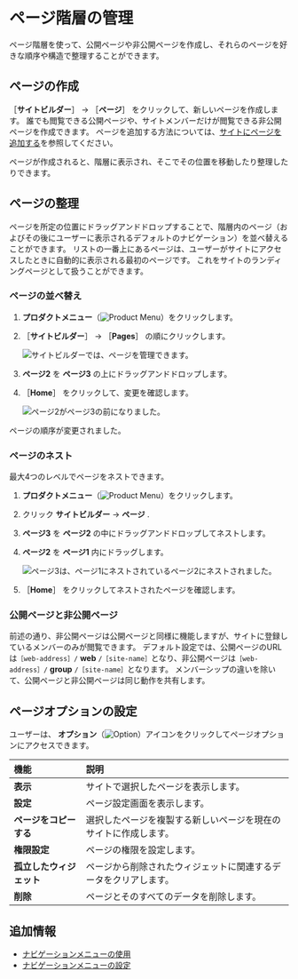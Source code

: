 # ページ階層の管理

ページ階層を使って、公開ページや非公開ページを作成し、それらのページを好きな順序や構造で整理することができます。

<a name="creating-a-page" />

## ページの作成

［**サイトビルダー**］ &rarr; ［**ページ**］ をクリックして、新しいページを作成します。 誰でも閲覧できる公開ページや、サイトメンバーだけが閲覧できる非公開ページを作成できます。 ページを追加する方法については、[サイトにページを追加する](../creating-pages/adding-pages/adding-a-page-to-a-site.md)を参照してください。

ページが作成されると、階層に表示され、そこでその位置を移動したり整理したりできます。

<a name="organizing-pages" />

## ページの整理

ページを所定の位置にドラッグアンドドロップすることで、階層内のページ（およびその後にユーザーに表示されるデフォルトのナビゲーション）を並べ替えることができます。 リストの一番上にあるページは、ユーザーがサイトにアクセスしたときに自動的に表示される最初のページです。 これをサイトのランディングページとして扱うことができます。

<a name="reordering-pages" />

### ページの並べ替え

1. **プロダクトメニュー**（![Product Menu](../../images/icon-product-menu.png)）をクリックします。
1. ［**サイトビルダー**］ &rarr; ［**Pages**］ の順にクリックします。

    ![サイトビルダーでは、ページを管理できます。](./managing-page-hierarchies/images/01.png)

1. **ページ2** を **ページ3** の上にドラッグアンドドロップします。
1. ［**Home**］ をクリックして、変更を確認します。

    ![ページ2がページ3の前になりました。](./managing-page-hierarchies/images/02.png)

ページの順序が変更されました。

<a name="nesting-pages" />

### ページのネスト

最大4つのレベルでページをネストできます。

1. **プロダクトメニュー**（![Product Menu](../../images/icon-product-menu.png)）をクリックします。
1. クリック **サイトビルダー** &rarr; **ページ** .
1. **ページ3** を **ページ2** の中にドラッグアンドドロップしてネストします。
1. **ページ2** を **ページ1** 内にドラッグします。

    ![ページ3は、ページ1にネストされているページ2にネストされました。](./managing-page-hierarchies/images/03.png)

1. ［**Home**］ をクリックしてネストされたページを確認します。

<a name="public-and-private-pages" />

### 公開ページと非公開ページ

前述の通り、非公開ページは公開ページと同様に機能しますが、サイトに登録しているメンバーのみが閲覧できます。 デフォルト設定では、公開ページのURLは`［web-address］/` **web** `/［site-name］`となり、非公開ページは`［web-address］/` **group** `/［site-name］`となります。 メンバーシップの違いを除いて、公開ページと非公開ページは同じ動作を共有します。

<a name="configuring-page-options" />

## ページオプションの設定

ユーザーは、 **オプション**（![Option](../../images/icon-options.png)）アイコンをクリックしてページオプションにアクセスできます。

| 機能             | 説明                               |
|:-------------- |:-------------------------------- |
| **表示** | サイトで選択したページを表示します。               |
| **設定** | ページ設定画面を表示します。                   |
| **ページをコピーする** | 選択したページを複製する新しいページを現在のサイトに作成します。 |
| **権限設定** | ページの権限を設定します。                    |
| **孤立したウィジェット** | ページから削除されたウィジェットに関連するデータをクリアします。 |
| **削除** | ページとそのすべてのデータを削除します。             |

<a name="additional-information" />

## 追加情報

* [ナビゲーションメニューの使用](./using-navigation-menus.md)
* [ナビゲーションメニューの設定](./configuring-navigation-menus.md)
